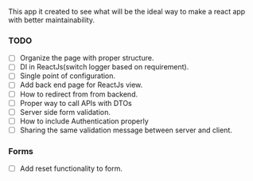 This app it created to see what will be the ideal way to make a react app with better maintainability.

### TODO

- [ ] Organize the page with proper structure.
- [ ] DI in ReactJs(switch logger based on requirement).
- [ ] Single point of configuration.
- [ ] Add back end page for ReactJs view.
- [ ] How to redirect from from backend.
- [ ] Proper way to call APIs with DTOs
- [ ] Server side form validation.
- [ ] How to include Authentication properly
- [ ] Sharing the same validation message between server and client.

### Forms
- [ ] Add reset functionality to form.
